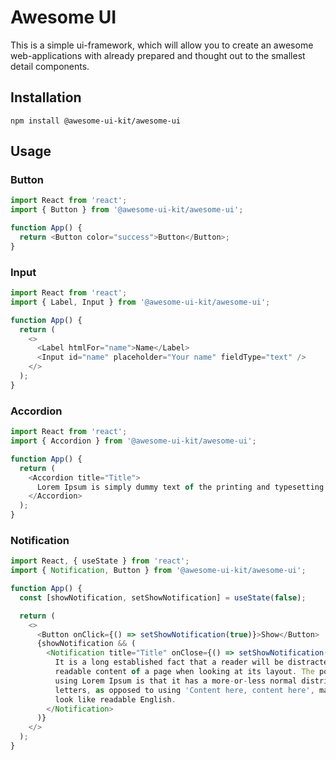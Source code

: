 # Awesome UI

This is a simple ui-framework, which will allow you to create an awesome web-applications with already prepared and thought out to the smallest detail components.

<h2>Installation</h2>

<code>npm install @awesome-ui-kit/awesome-ui</code>

<h2>Usage</h2>

<h3>Button</h3>

```javascript
import React from 'react';
import { Button } from '@awesome-ui-kit/awesome-ui';

function App() {
  return <Button color="success">Button</Button>;
}
```

<h3>Input</h3>

```javascript
import React from 'react';
import { Label, Input } from '@awesome-ui-kit/awesome-ui';

function App() {
  return (
    <>
      <Label htmlFor="name">Name</Label>
      <Input id="name" placeholder="Your name" fieldType="text" />
    </>
  );
}
```

<h3>Accordion</h3>

```javascript
import React from 'react';
import { Accordion } from '@awesome-ui-kit/awesome-ui';

function App() {
  return (
    <Accordion title="Title">
      Lorem Ipsum is simply dummy text of the printing and typesetting industry.
    </Accordion>
  );
}
```

<h3>Notification</h3>

```javascript
import React, { useState } from 'react';
import { Notification, Button } from '@awesome-ui-kit/awesome-ui';

function App() {
  const [showNotification, setShowNotification] = useState(false);

  return (
    <>
      <Button onClick={() => setShowNotification(true)}>Show</Button>
      {showNotification && (
        <Notification title="Title" onClose={() => setShowNotification(false)}>
          It is a long established fact that a reader will be distracted by the
          readable content of a page when looking at its layout. The point of
          using Lorem Ipsum is that it has a more-or-less normal distribution of
          letters, as opposed to using 'Content here, content here', making it
          look like readable English.
        </Notification>
      )}
    </>
  );
}
```
